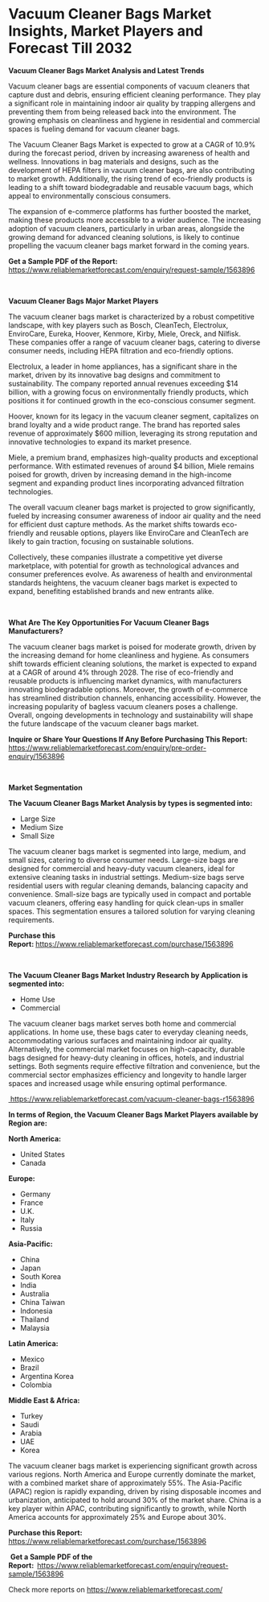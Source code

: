 <p><h1>Vacuum Cleaner Bags Market Insights, Market Players and Forecast Till 2032</h1></p><p><strong>Vacuum Cleaner Bags Market Analysis and Latest Trends</strong></p>
<p><p>Vacuum cleaner bags are essential components of vacuum cleaners that capture dust and debris, ensuring efficient cleaning performance. They play a significant role in maintaining indoor air quality by trapping allergens and preventing them from being released back into the environment. The growing emphasis on cleanliness and hygiene in residential and commercial spaces is fueling demand for vacuum cleaner bags.</p><p>The Vacuum Cleaner Bags Market is expected to grow at a CAGR of 10.9% during the forecast period, driven by increasing awareness of health and wellness. Innovations in bag materials and designs, such as the development of HEPA filters in vacuum cleaner bags, are also contributing to market growth. Additionally, the rising trend of eco-friendly products is leading to a shift toward biodegradable and reusable vacuum bags, which appeal to environmentally conscious consumers.</p><p>The expansion of e-commerce platforms has further boosted the market, making these products more accessible to a wider audience. The increasing adoption of vacuum cleaners, particularly in urban areas, alongside the growing demand for advanced cleaning solutions, is likely to continue propelling the vacuum cleaner bags market forward in the coming years.</p></p>
<p><strong>Get a Sample PDF of the Report:&nbsp;</strong> <a href="https://www.reliablemarketforecast.com/enquiry/request-sample/1563896?utm_campaign=2274&utm_medium=2&utm_source=Github&utm_content=ia&utm_term=08022025&utm_id=vacuum-cleaner-bags">https://www.reliablemarketforecast.com/enquiry/request-sample/1563896</a></p>
<p>&nbsp;</p>
<p><strong>Vacuum Cleaner Bags Major Market Players</strong></p>
<p><p>The vacuum cleaner bags market is characterized by a robust competitive landscape, with key players such as Bosch, CleanTech, Electrolux, EnviroCare, Eureka, Hoover, Kenmore, Kirby, Miele, Oreck, and Nilfisk. These companies offer a range of vacuum cleaner bags, catering to diverse consumer needs, including HEPA filtration and eco-friendly options.</p><p>Electrolux, a leader in home appliances, has a significant share in the market, driven by its innovative bag designs and commitment to sustainability. The company reported annual revenues exceeding $14 billion, with a growing focus on environmentally friendly products, which positions it for continued growth in the eco-conscious consumer segment.</p><p>Hoover, known for its legacy in the vacuum cleaner segment, capitalizes on brand loyalty and a wide product range. The brand has reported sales revenue of approximately $600 million, leveraging its strong reputation and innovative technologies to expand its market presence.</p><p>Miele, a premium brand, emphasizes high-quality products and exceptional performance. With estimated revenues of around $4 billion, Miele remains poised for growth, driven by increasing demand in the high-income segment and expanding product lines incorporating advanced filtration technologies.</p><p>The overall vacuum cleaner bags market is projected to grow significantly, fueled by increasing consumer awareness of indoor air quality and the need for efficient dust capture methods. As the market shifts towards eco-friendly and reusable options, players like EnviroCare and CleanTech are likely to gain traction, focusing on sustainable solutions.</p><p>Collectively, these companies illustrate a competitive yet diverse marketplace, with potential for growth as technological advances and consumer preferences evolve. As awareness of health and environmental standards heightens, the vacuum cleaner bags market is expected to expand, benefiting established brands and new entrants alike.</p></p>
<p>&nbsp;</p>
<p><strong>What Are The Key Opportunities For Vacuum Cleaner Bags Manufacturers?</strong></p>
<p><p>The vacuum cleaner bags market is poised for moderate growth, driven by the increasing demand for home cleanliness and hygiene. As consumers shift towards efficient cleaning solutions, the market is expected to expand at a CAGR of around 4% through 2028. The rise of eco-friendly and reusable products is influencing market dynamics, with manufacturers innovating biodegradable options. Moreover, the growth of e-commerce has streamlined distribution channels, enhancing accessibility. However, the increasing popularity of bagless vacuum cleaners poses a challenge. Overall, ongoing developments in technology and sustainability will shape the future landscape of the vacuum cleaner bags market.</p></p>
<p><strong>Inquire or Share Your Questions If Any Before Purchasing This Report:</strong> <a href="https://www.reliablemarketforecast.com/enquiry/pre-order-enquiry/1563896?utm_campaign=2274&utm_medium=2&utm_source=Github&utm_content=ia&utm_term=08022025&utm_id=vacuum-cleaner-bags">https://www.reliablemarketforecast.com/enquiry/pre-order-enquiry/1563896</a></p>
<p>&nbsp;</p>
<p><strong>Market Segmentation</strong></p>
<p><strong>The Vacuum Cleaner Bags Market Analysis by types is segmented into:</strong></p>
<p><ul><li>Large Size</li><li>Medium Size</li><li>Small Size</li></ul></p>
<p><p>The vacuum cleaner bags market is segmented into large, medium, and small sizes, catering to diverse consumer needs. Large-size bags are designed for commercial and heavy-duty vacuum cleaners, ideal for extensive cleaning tasks in industrial settings. Medium-size bags serve residential users with regular cleaning demands, balancing capacity and convenience. Small-size bags are typically used in compact and portable vacuum cleaners, offering easy handling for quick clean-ups in smaller spaces. This segmentation ensures a tailored solution for varying cleaning requirements.</p></p>
<p><strong>Purchase this Report:&nbsp;</strong><a href="https://www.reliablemarketforecast.com/purchase/1563896?utm_campaign=2274&utm_medium=2&utm_source=Github&utm_content=ia&utm_term=08022025&utm_id=vacuum-cleaner-bags">https://www.reliablemarketforecast.com/purchase/1563896</a></p>
<p>&nbsp;</p>
<p><strong>The Vacuum Cleaner Bags Market Industry Research by Application is segmented into:</strong></p>
<p><ul><li>Home Use</li><li>Commercial</li></ul></p>
<p><p>The vacuum cleaner bags market serves both home and commercial applications. In home use, these bags cater to everyday cleaning needs, accommodating various surfaces and maintaining indoor air quality. Alternatively, the commercial market focuses on high-capacity, durable bags designed for heavy-duty cleaning in offices, hotels, and industrial settings. Both segments require effective filtration and convenience, but the commercial sector emphasizes efficiency and longevity to handle larger spaces and increased usage while ensuring optimal performance.</p></p>
<p><a href="https://www.reliablemarketforecast.com/vacuum-cleaner-bags-r1563896?utm_campaign=2274&utm_medium=2&utm_source=Github&utm_content=ia&utm_term=08022025&utm_id=vacuum-cleaner-bags">&nbsp;https://www.reliablemarketforecast.com/vacuum-cleaner-bags-r1563896</a></p>
<p><strong>In terms of Region, the Vacuum Cleaner Bags Market Players available by Region are:</strong></p>
<p>
    <p> <strong> North America: </strong>
        <ul>
            <li>United States</li>
            <li>Canada</li>
        </ul>
        </p> 
    <p> <strong> Europe: </strong>
        <ul>
            <li>Germany</li>
            <li>France</li>
            <li>U.K.</li>
            <li>Italy</li>
            <li>Russia</li>
        </ul>
        </p> 
    <p> <strong> Asia-Pacific: </strong>
        <ul>
            <li>China</li>
            <li>Japan</li>
            <li>South Korea</li>
            <li>India</li>
            <li>Australia</li>
            <li>China Taiwan</li>
            <li>Indonesia</li>
            <li>Thailand</li>
            <li>Malaysia</li>
        </ul>
        </p> 
    <p> <strong> Latin America: </strong>
        <ul>
            <li>Mexico</li>
            <li>Brazil</li>
            <li>Argentina Korea</li>
            <li>Colombia</li>
        </ul>
        </p> 
    <p> <strong> Middle East & Africa: </strong>
        <ul>
            <li>Turkey</li>
            <li>Saudi</li>
            <li>Arabia</li>
            <li>UAE</li>
            <li>Korea</li>
        </ul>
    </p>
    </p>
<p><p>The vacuum cleaner bags market is experiencing significant growth across various regions. North America and Europe currently dominate the market, with a combined market share of approximately 55%. The Asia-Pacific (APAC) region is rapidly expanding, driven by rising disposable incomes and urbanization, anticipated to hold around 30% of the market share. China is a key player within APAC, contributing significantly to growth, while North America accounts for approximately 25% and Europe about 30%.</p></p>
<p><strong>Purchase this Report: </strong><a href="https://www.reliablemarketforecast.com/purchase/1563896?utm_campaign=2274&utm_medium=2&utm_source=Github&utm_content=ia&utm_term=08022025&utm_id=vacuum-cleaner-bags">https://www.reliablemarketforecast.com/purchase/1563896</a></p>
<p>&nbsp;<strong>Get a Sample PDF of the Report:&nbsp;&nbsp;</strong><a href="https://www.reliablemarketforecast.com/enquiry/request-sample/1563896?utm_campaign=2274&utm_medium=2&utm_source=Github&utm_content=ia&utm_term=08022025&utm_id=vacuum-cleaner-bags">https://www.reliablemarketforecast.com/enquiry/request-sample/1563896</a></p>
<p><strong></strong></p>
<p>Check more reports on <a href="https://www.reliablemarketforecast.com/?utm_campaign=2274&utm_medium=2&utm_source=Github&utm_content=ia&utm_term=08022025&utm_id=vacuum-cleaner-bags">https://www.reliablemarketforecast.com/</a></p>